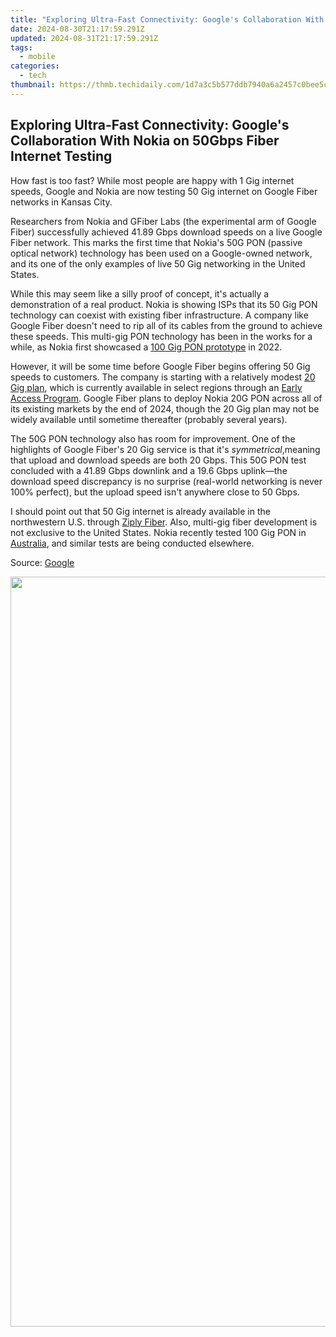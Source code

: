 ```yaml
---
title: "Exploring Ultra-Fast Connectivity: Google's Collaboration With Nokia on 50Gbps Fiber Internet Testing"
date: 2024-08-30T21:17:59.291Z
updated: 2024-08-31T21:17:59.291Z
tags:
  - mobile
categories:
  - tech
thumbnail: https://thmb.techidaily.com/1d7a3c5b577ddb7940a6a2457c0bee5c40f1807e21452ed2f6065cb51e5a9f16.jpg
---
```


## Exploring Ultra-Fast Connectivity: Google's Collaboration With Nokia on 50Gbps Fiber Internet Testing

How fast is too fast? While most people are happy with 1 Gig internet speeds, Google and Nokia are now testing 50 Gig internet on Google Fiber networks in Kansas City.

 Researchers from Nokia and GFiber Labs (the experimental arm of Google Fiber) successfully achieved 41.89 Gbps download speeds on a live Google Fiber network. This marks the first time that Nokia's 50G PON (passive optical network) technology has been used on a Google-owned network, and its one of the only examples of live 50 Gig networking in the United States.

 While this may seem like a silly proof of concept, it's actually a demonstration of a real product. Nokia is showing ISPs that its 50 Gig PON technology can coexist with existing fiber infrastructure. A company like Google Fiber doesn't need to rip all of its cables from the ground to achieve these speeds. This multi-gig PON technology has been in the works for a while, as Nokia first showcased a [100 Gig PON prototype](https://www.nokia.com/about-us/news/releases/2022/06/13/nokia-showcases-first-100gbsecond-fiber-broadband-technology-in-the-us/) in 2022.

 However, it will be some time before Google Fiber begins offering 50 Gig speeds to customers. The company is starting with a relatively modest [20 Gig plan](https://screen-video-capture.techidaily.com/new-in-2024-craft-powerpoint-to-interactive-movie-scripts/), which is currently available in select regions through an [Early Access Program](https://fiber.google.com/gfiber-labs/20gig/). Google Fiber plans to deploy Nokia 20G PON across all of its existing markets by the end of 2024, though the 20 Gig plan may not be widely available until sometime thereafter (probably several years).

 The 50G PON technology also has room for improvement. One of the highlights of Google Fiber's 20 Gig service is that it's _symmetrical_,meaning that upload and download speeds are both 20 Gbps. This 50G PON test concluded with a 41.89 Gbps downlink and a 19.6 Gbps uplink—the download speed discrepancy is no surprise (real-world networking is never 100% perfect), but the upload speed isn't anywhere close to 50 Gbps.

 I should point out that 50 Gig internet is already available in the northwestern U.S. through [Ziply Fiber](https://ziplyfiber.com/news/press-release/laurel-wa). Also, multi-gig fiber development is not exclusive to the United States. Nokia recently tested 100 Gig PON in [Australia](https://www.techradar.com/pro/worlds-fastest-broadband-connection-went-live-down-under-nokia-demos-100-gigabit-internet-line-in-australia-in-record-breaking-attempt-but-doesnt-say-when-it-will-go-on-sale), and similar tests are being conducted elsewhere.

 Source: [Google](https://fiber.googleblog.com/2024/07/gfiber-labs-tomorrows-internet-today.html)

<ins class="adsbygoogle"
     style="display:block"
     data-ad-format="autorelaxed"
     data-ad-client="ca-pub-7571918770474297"
     data-ad-slot="1223367746"></ins>



<ins class="adsbygoogle"
     style="display:block"
     data-ad-client="ca-pub-7571918770474297"
     data-ad-slot="8358498916"
     data-ad-format="auto"
     data-full-width-responsive="true"></ins>



<!-- affiliate ads begin -->
<a href="https://ukaidot.sjv.io/c/5597632/1793233/19578" target="_top" id="1793233"><img src="//a.impactradius-go.com/display-ad/19578-1793233" border="0" alt="" width="1200" height="1200"/></a><img height="0" width="0" src="https://imp.pxf.io/i/5597632/1793233/19578" style="position:absolute;visibility:hidden;" border="0" />
<!-- affiliate ads end -->